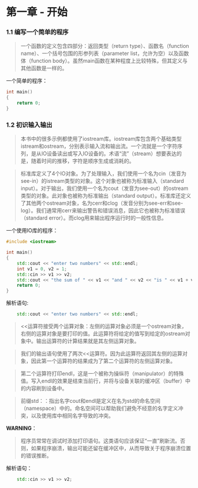 # 第一章 - 开始

### 1.1 编写一个简单的程序
> 一个函数的定义包含四部分：返回类型（return type）、函数名（function name）、一个括号包围的形参列表（parameter list，允许为空）以及函数体（function body）。虽然main函数在某种程度上比较特殊，但其定义与其他函数是一样的。

一个简单的程序：
```cpp
int main()
{
    return 0;
}
```

### 1.2 初识输入输出
> 本书中的很多示例都使用了iostream库。iostream库包含两个基础类型istream和ostream，分别表示输入流和输出流。一个流就是一个字符序列，是从IO设备读出或写入IO设备的。术语“流”（stream）想要表达的是，随着时间的推移，字符是顺序生成或消耗的。

> 标准库定义了4个IO对象。为了处理输入，我们使用一个名为cin（发音为see-in）的istream类型的对象。这个对象也被称为标准输入（standard input）。对于输出，我们使用一个名为cout（发音为see-out）的ostream类型的对象。此对象也被称为标准输出（standard output）。标准库还定义了其他两个ostream对象，名为cerr和clog（发音分别为see-err和see-log）。我们通常用cerr来输出警告和错误消息，因此它也被称为标准错误（standard error）。而clog用来输出程序运行时的一般性信息。

一个使用IO库的程序：
```cpp
#include <iostream>

int main()
{
    std::cout << "enter two numbers" << std::endl;
    int v1 = 0, v2 = 1;
    std::cin >> v1 >> v2;
    std::cout << "the sum of " << v1 << "and " << v2 << "is " << v1 + v2 << std::endl;
    return 0;
}
```

解析语句:

```cpp
    std::cout << "enter two numbers" << std::endl;
```

> <<运算符接受两个运算对象：左侧的运算对象必须是一个ostream对象，右侧的运算对象是要打印的值。此运算符将给定的值写到给定的ostream对象中。输出运算符的计算结果就是其左侧运算对象。

> 我们的输出语句使用了两次<<运算符。因为此运算符返回其左侧的运算对象，因此第一个运算符的结果成为了第二个运算符的左侧运算对象。

> 第二个运算符打印endl，这是一个被称为操纵符（manipulator）的特殊值。写入endl的效果是结束当前行，并将与设备关联的缓冲区（buffer）中的内容刷到设备中。

>前缀std：：指出名字cout和endl是定义在名为std的命名空间（namespace）中的。命名空间可以帮助我们避免不经意的名字定义冲突，以及使用库中相同名字导致的冲突。

**WARNING**：
> 程序员常常在调试时添加打印语句。这类语句应该保证“一直”刷新流。否则，如果程序崩溃，输出可能还留在缓冲区中，从而导致关于程序崩溃位置的错误推断。

解析语句：
```cpp
    std::cin >> v1 >> v2;
```